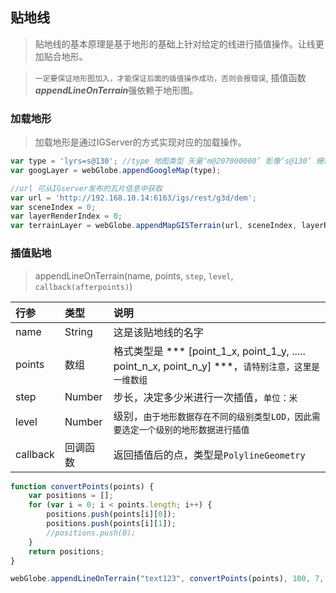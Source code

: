 ## 贴地线

> 贴地线的基本原理是基于地形的基础上针对给定的线进行插值操作。让线更加贴合地形。

> `一定要保证地形图加入，才能保证后面的插值操作成功，否则会报错误`, 插值函数***appendLineOnTerrain***强依赖于地形图。


### 加载地形

> 加载地形是通过IGServer的方式实现对应的加载操作。

``` javascript        
var type = 'lyrs=s@130'; //type 地图类型 矢量‘m@207000000’ 影像‘s@130’ 栅格‘t@130,r@207000000 道路‘h@207000000’
var googLayer = webGlobe.appendGoogleMap(type);

//url 可从IGserver发布的瓦片信息中获取
var url = 'http://192.168.10.14:6163/igs/rest/g3d/dem';
var sceneIndex = 0;
var layerRenderIndex = 0;
var terrainLayer = webGlobe.appendMapGISTerrain(url, sceneIndex, layerRenderIndex); //, '/Handler.ashx'
```


### 插值贴地

> appendLineOnTerrain(name, points, `step`, `level`, `callback(afterpoints)`)

|行参|类型|说明|
|:---|:---|:---|
|name|String|这是该贴地线的名字|
|points|数组|格式类型是 *** [point_1_x, point_1_y, ..... point_n_x, point_n_y] ***，`请特别注意，这里是一维数组`|
|step|Number|步长，决定多少米进行一次插值，`单位：米`|
|level|Number|级别，`由于地形数据存在不同的级别类型LOD，因此需要选定一个级别的地形数据进行插值`|
|callback|回调函数|返回插值后的点，类型是`PolylineGeometry`|

``` javascript
function convertPoints(points) {
    var positions = [];
    for (var i = 0; i < points.length; i++) {
        positions.push(points[i][0]);
        positions.push(points[i][1]);
        //positions.push(0);
    }
    return positions;
}

webGlobe.appendLineOnTerrain("text123", convertPoints(points), 100, 7, callback);
```